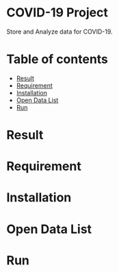 # COVID-19 Project
Store and Analyze data for COVID-19.

Table of contents
=================
<!--ts-->
   * [Result](#Result)
   * [Requirement](#Requirement)
   * [Installation](#Build--Installation)
   * [Open Data List](#open-data-list)
   * [Run](#run)
<!--te-->

Result
=======

Requirement
=======

Installation
=======

Open Data List
=======

Run
=======
